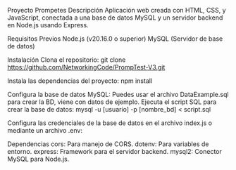 Proyecto Prompetes
Descripción
Aplicación web creada con HTML, CSS, y JavaScript, conectada a una base de datos MySQL y un servidor backend en Node.js usando Express.

Requisitos Previos
Node.js (v20.16.0 o superior)
MySQL (Servidor de base de datos)

Instalación
Clona el repositorio:
git clone https://github.com/NetworkingCode/PrompTest-V3.git

Instala las dependencias del proyecto:
npm install

Configura la base de datos MySQL: 
Puedes usar el archivo DataExample.sql para crear la BD, viene con datos de ejemplo.
Ejecuta el script SQL para crear la base de datos:
mysql -u [usuario] -p [nombre_bd] < script.sql

Configura las credenciales de la base de datos en el archivo index.js o mediante un archivo .env:

Dependencias
cors: Para manejo de CORS.
dotenv: Para variables de entorno.
express: Framework para el servidor backend.
mysql2: Conector MySQL para Node.js.
